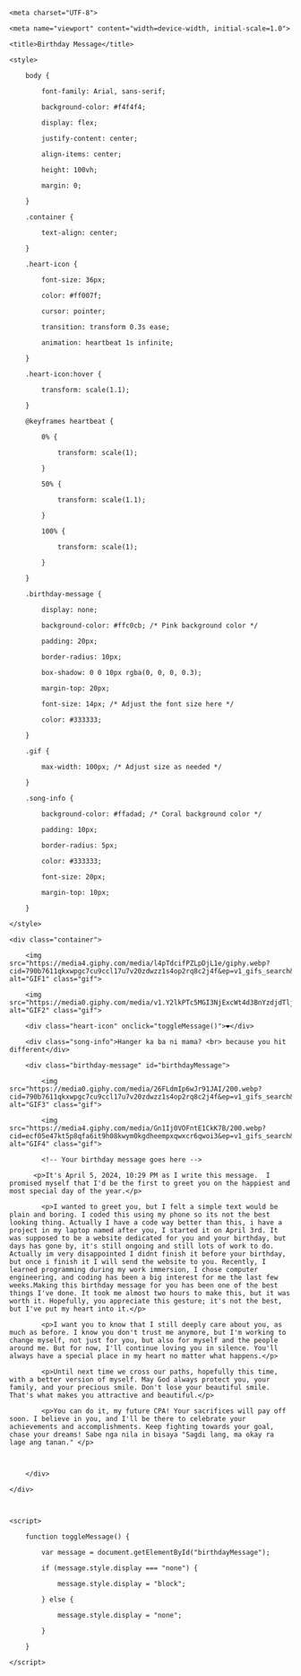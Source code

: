 <!DOCTYPE html>

<html lang="en">

<head>

    <meta charset="UTF-8">

    <meta name="viewport" content="width=device-width, initial-scale=1.0">

    <title>Birthday Message</title>

    <style>

        body {

            font-family: Arial, sans-serif;

            background-color: #f4f4f4;

            display: flex;

            justify-content: center;

            align-items: center;

            height: 100vh;

            margin: 0;

        }

        .container {

            text-align: center;

        }

        .heart-icon {

            font-size: 36px;

            color: #ff007f;

            cursor: pointer;

            transition: transform 0.3s ease;

            animation: heartbeat 1s infinite;

        }

        .heart-icon:hover {

            transform: scale(1.1);

        }

        @keyframes heartbeat {

            0% {

                transform: scale(1);

            }

            50% {

                transform: scale(1.1);

            }

            100% {

                transform: scale(1);

            }

        }

        .birthday-message {

            display: none;

            background-color: #ffc0cb; /* Pink background color */

            padding: 20px;

            border-radius: 10px;

            box-shadow: 0 0 10px rgba(0, 0, 0, 0.3);

            margin-top: 20px;

            font-size: 14px; /* Adjust the font size here */

            color: #333333;

        }

        .gif {

            max-width: 100px; /* Adjust size as needed */

        }

        .song-info {

            background-color: #ffadad; /* Coral background color */

            padding: 10px;

            border-radius: 5px;

            color: #333333;

            font-size: 20px;

            margin-top: 10px;

        }

    </style>

</head>

<body>

    <div class="container">

        <img src="https://media4.giphy.com/media/l4pTdcifPZLpDjL1e/giphy.webp?cid=790b7611qkxwpgc7cu9ccl17u7v20zdwzz1s4op2rq8c2j4f&ep=v1_gifs_search&rid=giphy.webp&ct=g" alt="GIF1" class="gif">

        <img src="https://media0.giphy.com/media/v1.Y2lkPTc5MGI3NjExcWt4d3BnYzdjdTljY2wxN3U3djIwemR3enoxczRvcDJycThjMmo0ZiZlcD12MV9naWZzX3NlYXJjaCZjdD1n/R6gvnAxj2ISzJdbA63/giphy.webp" alt="GIF2" class="gif">

        <div class="heart-icon" onclick="toggleMessage()">❤️</div>

        <div class="song-info">Hanger ka ba ni mama? <br> because you hit different</div>

        <div class="birthday-message" id="birthdayMessage">

            <img src="https://media0.giphy.com/media/26FLdmIp6wJr91JAI/200.webp?cid=790b7611qkxwpgc7cu9ccl17u7v20zdwzz1s4op2rq8c2j4f&ep=v1_gifs_search&rid=200.webp&ct=g" alt="GIF3" class="gif">

            <img src="https://media4.giphy.com/media/Gn1Ij0VOFntE1CkK7B/200.webp?cid=ecf05e47kt5p8qfa6it9h08kwym0kgdheempxqwxcr6qwoi3&ep=v1_gifs_search&rid=200.webp&ct=g" alt="GIF4" class="gif">

            <!-- Your birthday message goes here -->

          <p>It's April 5, 2024, 10:29 PM as I write this message.  I promised myself that I'd be the first to greet you on the happiest and most special day of the year.</p>

            <p>I wanted to greet you, but I felt a simple text would be plain and boring. I coded this using my phone so its not the best looking thing. Actually I have a code way better than this, i have a project in my laptop named after you, I started it on April 3rd. It was supposed to be a website dedicated for you and your birthday, but days has gone by, it's still ongoing and still lots of work to do. Actually im very disappointed I didnt finish it before your birthday, but once i finish it I will send the website to you. Recently, I learned programming during my work immersion, I chose computer engineering, and coding has been a big interest for me the last few weeks.Making this birthday message for you has been one of the best things I've done. It took me almost two hours to make this, but it was worth it. Hopefully, you appreciate this gesture; it's not the best, but I've put my heart into it.</p>

            <p>I want you to know that I still deeply care about you, as much as before. I know you don't trust me anymore, but I'm working to change myself, not just for you, but also for myself and the people around me. But for now, I'll continue loving you in silence. You'll always have a special place in my heart no matter what happens.</p>

            <p>Until next time we cross our paths, hopefully this time, with a better version of myself. May God always protect you, your family, and your precious smile. Don't lose your beautiful smile. That's what makes you attractive and beautiful.</p>

            <p>You can do it, my future CPA! Your sacrifices will pay off soon. I believe in you, and I'll be there to celebrate your achievements and accomplishments. Keep fighting towards your goal, chase your dreams! Sabe nga nila in bisaya "Sagdi lang, ma okay ra lage ang tanan." </p>



        </div>

    </div>



    <script>

        function toggleMessage() {

            var message = document.getElementById("birthdayMessage");

            if (message.style.display === "none") {

                message.style.display = "block";

            } else {

                message.style.display = "none";

            }

        }

    </script>

</body>

</html></html>
